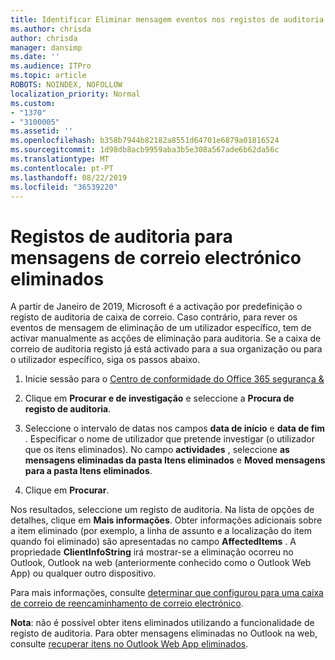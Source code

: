 ```yaml
---
title: Identificar Eliminar mensagem eventos nos registos de auditoria
ms.author: chrisda
author: chrisda
manager: dansimp
ms.date: ''
ms.audience: ITPro
ms.topic: article
ROBOTS: NOINDEX, NOFOLLOW
localization_priority: Normal
ms.custom:
- "1370"
- "3100005"
ms.assetid: ''
ms.openlocfilehash: b358b7944b82182a8551d64701e6879a01816524
ms.sourcegitcommit: 1d98db8acb9959aba3b5e308a567ade6b62da56c
ms.translationtype: MT
ms.contentlocale: pt-PT
ms.lasthandoff: 08/22/2019
ms.locfileid: "36539220"
---
```

# <a name="audit-logs-for-deleted-email-messages"></a>Registos de auditoria para mensagens de correio electrónico eliminados

A partir de Janeiro de 2019, Microsoft é a activação por predefinição o registo de auditoria de caixa de correio. Caso contrário, para rever os eventos de mensagem de eliminação de um utilizador específico, tem de activar manualmente as acções de eliminação para auditoria. Se a caixa de correio de auditoria registo já está activado para a sua organização ou para o utilizador específico, siga os passos abaixo.

1. Inicie sessão para o [Centro de conformidade do Office 365 segurança &](https://protection.office.com/)

2. Clique em **Procurar e de investigação** e seleccione a **Procura de registo de auditoria**.

3. Seleccione o intervalo de datas nos campos **data de início** e **data de fim** . Especificar o nome de utilizador que pretende investigar (o utilizador que os itens eliminados). No campo **actividades** , seleccione **as mensagens eliminadas da pasta Itens eliminados** e **Moved mensagens para a pasta Itens eliminados**.

4. Clique em **Procurar**.

Nos resultados, seleccione um registo de auditoria. Na lista de opções de detalhes, clique em **Mais informações**. Obter informações adicionais sobre a item eliminado (por exemplo, a linha de assunto e a localização do item quando foi eliminado) são apresentadas no campo **AffectedItems** . A propriedade **ClientInfoString** irá mostrar-se a eliminação ocorreu no Outlook, Outlook na web (anteriormente conhecido como o Outlook Web App) ou qualquer outro dispositivo.

Para mais informações, consulte [determinar que configurou para uma caixa de correio de reencaminhamento de correio electrónico](https://docs.microsoft.com/office365/securitycompliance/auditing-troubleshooting-scenarios#determining-if-a-user-deleted-email-items).

**Nota**: não é possível obter itens eliminados utilizando a funcionalidade de registo de auditoria. Para obter mensagens eliminadas no Outlook na web, consulte [recuperar itens no Outlook Web App eliminados](https://support.office.com/article/C3D8FC15-EEEF-4F1C-81DF-E27964B7EDD4).
